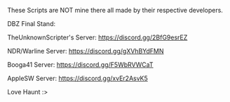 These Scripts are NOT mine there all made by their respective developers.

DBZ Final Stand:

TheUnknownScripter's Server:
https://discord.gg/2BfG9esrEZ

NDR/Warline Server:
https://discord.gg/gXVhBYdFMN

Booga41 Server:
https://discord.gg/F5WbRVWCaT

AppleSW Server:
https://discord.gg/xvEr2AsvK5

Love Haunt :>
